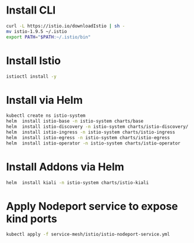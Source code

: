 # Install CLI 

```sh
curl -L https://istio.io/downloadIstio | sh -
mv istio-1.9.5 ~/.istio
export PATH="$PATH:~/.istio/bin"
```

# Install Istio 

```sh 
istioctl install -y
```

# Install via Helm 

```sh 
kubectl create ns istio-system
helm  install istio-base -n istio-system charts/base
helm  install istio-discovery -n istio-system charts/istio-discovery/
helm  install istio-ingress -n istio-system charts/istio-ingress
helm  install istio-egress -n istio-system charts/istio-egress
helm  install istio-operator -n istio-system charts/istio-operator
```

# Install Addons via Helm

```sh 
helm  install kiali -n istio-system charts/istio-kiali
```

# Apply Nodeport service to expose kind ports 

```sh
kubectl apply -f service-mesh/istio/istio-nodeport-service.yml
```